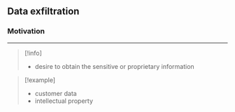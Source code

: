 ## **Data exfiltration**

### Motivation
---
>[!info]
>- desire to obtain the sensitive or proprietary information

>[!example]
>- customer data 
>- intellectual property 


